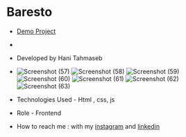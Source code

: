 # Baresto

- [Demo Project](https://haniehtahmaseb.github.io/baresto/)
- 
- Developed by Hani Tahmaseb
- ![Screenshot (57)](https://github.com/user-attachments/assets/e1d2db0c-9161-4792-9462-8ef20379f026)
![Screenshot (58)](https://github.com/user-attachments/assets/868e94d1-ee14-40ff-b82b-04d823a09d7d)
![Screenshot (59)](https://github.com/user-attachments/assets/96959d32-ecb9-48f5-9135-cb218419a90a)
![Screenshot (60)](https://github.com/user-attachments/assets/a62e7480-9abb-4d54-b319-2b63e831aaa3)
![Screenshot (61)](https://github.com/user-attachments/assets/8c9bed88-a81b-49ac-bdea-df56dc5286f9)
![Screenshot (62)](https://github.com/user-attachments/assets/da72b3cd-26e4-4b63-a247-0ec8d718508b)
![Screenshot (63)](https://github.com/user-attachments/assets/980becef-d868-4311-ac07-34274d87dceb)

- Technologies Used - Html , css, js

- Role - Frontend

- How to reach me : with my [instagram](https://instagram.com/haniehtahmaseb) and [linkedin](https://linkedin.com/in/hani-tahmaseb-a52212212)
